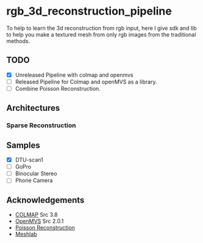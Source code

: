 # rgb_3d_reconstruction_pipeline

To help to learn the 3d reconstruction from rgb input, here I give sdk and lib to help you make a textured mesh from only rgb images from the traditional methods.

## TODO
- [X] Unreleased Pipeline with colmap and openmvs
- [ ] Released Pipeline for Colmap and openMVS as a library.
- [ ] Combine Poisson Reconstruction.

## Architectures
### Sparse Reconstruction


## Samples
- [X] DTU-scan1
- [ ] GoPro
- [ ] Binocular Stereo
- [ ] Phone Camera

## Acknowledgements
- [COLMAP](https://github.com/colmap/colmap) Src 3.8
- [OpenMVS](https://github.com/cdcseacave/openMVS) Src 2.0.1
- [Poisson Reconstruction](https://www.cs.jhu.edu/~misha/Code/PoissonRecon/Version13.8/)
- [Meshlab](https://github.com/cnr-isti-vclab/meshlab)